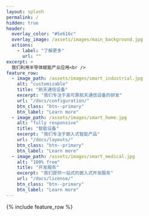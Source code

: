```yaml
---
layout: splash
permalink: /
hidden: true
header:
  overlay_color: "#5e616c"
  overlay_image: /assets/images/main_background.jpg
  actions:
    - label: "了解更多"
      url: ""
excerpt: >
  我们利用半导体赋能产业应用<br />
feature_row:
  - image_path: /assets/images/smart_industrial.jpg
    alt: "customizable"
    title: "航天通信设备"
    excerpt: "我们专注于高可靠航天通信设备的研发"
    url: "/docs/configuration/"
    btn_class: "btn--primary"
    btn_label: "Learn more"
  - image_path: /assets/images/smart_home.jpg
    alt: "fully responsive"
    title: "智能设备"
    excerpt: "我们专注于嵌入式智能产品"
    url: "/docs/layouts/"
    btn_class: "btn--primary"
    btn_label: "Learn more"
  - image_path: /assets/images/smart_medical.jpg
    alt: "100% free"
    title: "开发服务"
    excerpt: "我们提供一站式的嵌入式开发服务"
    url: "/docs/license/"
    btn_class: "btn--primary"
    btn_label: "Learn more"      
---
```


{% include feature_row %}

